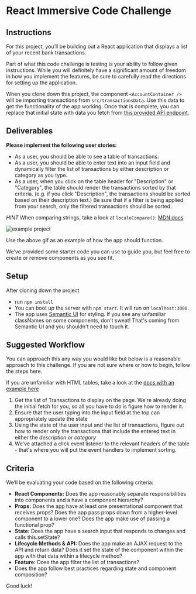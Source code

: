 # React Immersive Code Challenge

## Instructions

For this project, you’ll be building out a React application that displays a list of your recent bank transactions.

Part of what this code challenge is testing is your ability to follow given instructions. While you will definitely have a significant amount of freedom in how you implement the features, be sure to carefully read the directions for setting up the application.

When you clone down this project, the component `<AccountContainer />` will be importing transactions from `src/transactionsData`.  Use this data to get the functionality of the app working.  Once that is complete, you can replace that initial state with data you fetch from [this provided API endpoint](https://boiling-brook-94902.herokuapp.com/transactions).


 ## Deliverables

**Please implement the following user stories:**
- As a user, you should be able to see a table of transactions.
- As a user, you should be able to enter text into an input field and dynamically filter the list of transactions by either description or category as you type.
- As a user, when you click on the table header for "Description" or "Category", the table should render the transactions sorted by that criteria. (e.g. if you click "Description", the transactions should be sorted based on their description text.) Be sure that if a filter is being applied from your search, only the filtered transactions should be sorted.

*HINT* When comparing strings, take a look at `localeCompare()`: [MDN docs](https://developer.mozilla.org/en-US/docs/Web/JavaScript/Reference/Global_Objects/String/localeCompare)

![example project](https://s3-us-west-2.amazonaws.com/curriculum-content/immersive_assessments/react-challenge.gif)

Use the above gif as an example of how the app should function.


We’ve provided some starter code you can use to guide you, but feel free to create or remove components as you see fit.

## Setup
After cloning down the project
- run `npm install`
- You can boot up the server with `npm start`. It will run on `localhost:3000`.
- The app uses [Semantic UI](https://semantic-ui.com/) for styling. If you see any unfamiliar classNames on some components, don't sweat! That's coming from Semantic UI and you shouldn't need to touch it.

## Suggested Workflow

You can approach this any way you would like but below is a reasonable approach to this challenge. If you are not sure where or how to begin, follow the steps here.

If you are unfamiliar with HTML tables, take a look at the [docs with an example here](https://www.w3schools.com/html/html_tables.asp)

1) Get the list of Transactions to display on the page. We're already doing the initial fetch for you, so all you have to do is figure how to render it.
2) Ensure that the user typing into the input field at the top can appropriately update the state
3) Using the state of the user input and the list of transactions, figure out how to render only the transactions that include the entered text in either the *description* or *category*
4) We've attached a click event listener to the relevant headers of the table - that's where you will put the event handlers to implement sorting.

## Criteria

We’ll be evaluating your code based on the following criteria:
- **React Components:** Does the app reasonably separate responsibilities into components and a have a component hierarchy?
- **Props:** Does the app have at least one presentational component that receives props? Does the app pass props down from a higher-level component to a lower one? Does the app make use of passing a functional prop?
- **State:** Does the app have a search input that responds to changes and calls this.setState?
- **Lifecycle Methods & API:** Does the app make an AJAX request to the API and return data? Does it set the state of the component within the app with that data within a lifecycle method?
- **Feature:** Does the app filter the list of transactions?
- Does the app follow best practices regarding state and component composition?


Good luck!

<!---[Backend Rails API](https://github.com/learn-co-curriculum/immersive-assessment-react-backend)-->
